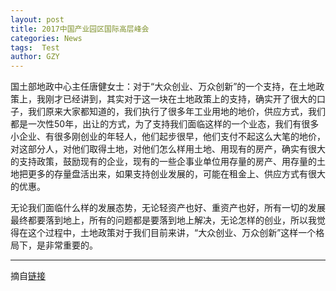 ```yaml
---
layout: post
title: 2017中国产业园区国际高层峰会
categories: News
tags:  Test
author: GZY
---
```


国土部地政中心主任唐健女士：对于“大众创业、万众创新”的一个支持，在土地政策上，我刚才已经讲到，其实对于这一块在土地政策上的支持，确实开了很大的口子，我们原来大家都知道的，我们执行了很多年工业用地的地价，供应方式，我们都是一次性50年，出让的方式，为了支持我们面临这样的一个业态，我们有很多小企业、有很多刚创业的年轻人，他们起步很早，他们支付不起这么大笔的地价，对这部分人，对他们取得土地，对他们怎么样用土地、用现有的房产，确实有很大的支持政策，鼓励现有的企业，现有的一些企事业单位用存量的房产、用存量的土地把更多的存量盘活出来，如果支持创业发展的，可能在租金上、供应方式有很大的优惠。

无论我们面临什么样的发展态势，无论轻资产也好、重资产也好，所有一切的发展最终都要落到地上，所有的问题都是要落到地上解决，无论怎样的创业，所以我觉得在这个过程中，土地政策对于我们目前来讲，“大众创业、万众创新”这样一个格局下，是非常重要的。

*****

摘自[链接](http://sz.house.ifeng.com/column/news/2017cyq)